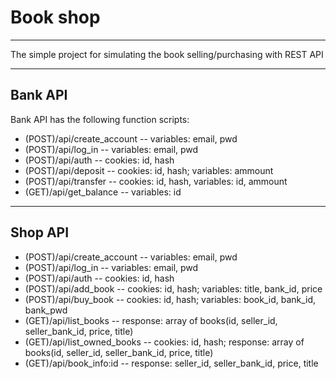 <html>
 <body>
  <h1>Book shop</h1><hr/>
  <p>The simple project for simulating the book selling/purchasing with REST API</p>
  <hr/>
  <h2>Bank API</h2>
  <p>Bank API has the following function scripts:</p>
  <ul>
   <li>(POST)/api/create_account     -- variables: email, pwd</li>
   <li>(POST)/api/log_in             -- variables: email, pwd</li>
   <li>(POST)/api/auth               -- cookies: id, hash</li>
   <li>(POST)/api/deposit            -- cookies: id, hash; variables: ammount</li>
   <li>(POST)/api/transfer           -- cookies: id, hash, variables: id, ammount</li>
   <li>(GET)/api/get_balance         -- variables: id</li>
  </ul>
  <hr/>
  <h2>Shop API</h2>
  <ul>
   <li>(POST)/api/create_account     -- variables: email, pwd</li>
   <li>(POST)/api/log_in             -- variables: email, pwd</li>
   <li>(POST)/api/auth               -- cookies: id, hash</li>
   <li>(POST)/api/add_book           -- cookies: id, hash; variables: title, bank_id, price</li>
   <li>(POST)/api/buy_book           -- cookies: id, hash; variables: book_id, bank_id, bank_pwd</li>
   <li>(GET)/api/list_books          -- response: array of books(id, seller_id, seller_bank_id, price, title)</li>
   <li>(GET)/api/list_owned_books    -- cookies: id, hash; response: array of books(id, seller_id, seller_bank_id, price, title)</li>
   <li>(GET)/api/book_info:id        -- response: seller_id, seller_bank_id, price, title</li>
  </ul>
 </body>
</html>
